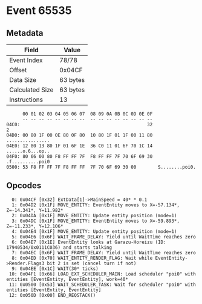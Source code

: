 # Event 65535

## Metadata

| Field           | Value    |
|-----------------|----------|
| Event Index     | 78/78    |
| Offset          | 0x04CF   |
| Data Size       | 63 bytes |
| Calculated Size | 63 bytes |
| Instructions    | 13       |

```
      00 01 02 03 04 05 06 07  08 09 0A 0B 0C 0D 0E 0F
      -- -- -- -- -- -- -- --  -- -- -- -- -- -- -- --
04C0:                                               32                 2
04D0: 00 80 1F 00 0E 80 0F 80  10 80 1F 01 1F 00 11 80  ................
04E0: 12 80 13 80 1F 01 6F 1E  36 C0 11 01 6F 70 1C 14  ......o.6...op..
04F0: 80 66 00 80 F8 FF FF 7F  F8 FF FF 7F 70 6F 69 30  .f..........poi0
0500: 53 F8 FF FF 7F F8 FF FF  7F 70 6F 69 30 00        S........poi0.  
```

## Opcodes

```
  0: 0x04CF [0x32] ExtData[1]->MainSpeed = 40* * 0.1
  1: 0x04D2 [0x1F] MOVE_ENTITY: EventEntity moves to X=-57.134*, Z=-14.341*, Y=11.982*
  2: 0x04DA [0x1F] MOVE_ENTITY: Update entity position (mode=1)
  3: 0x04DC [0x1F] MOVE_ENTITY: EventEntity moves to X=-59.893*, Z=-11.233*, Y=12.106*
  4: 0x04E4 [0x1F] MOVE_ENTITY: Update entity position (mode=1)
  5: 0x04E6 [0x6F] WAIT_FRAME_DELAY: Yield until WaitTime reaches zero
  6: 0x04E7 [0x1E] EventEntity looks at Garazu-Horeizu (ID: 17940534/0x0111C036) and starts talking
  7: 0x04EC [0x6F] WAIT_FRAME_DELAY: Yield until WaitTime reaches zero
  8: 0x04ED [0x70] WAIT_ENTITY_RENDER_FLAG: Wait while EventEntity->Render.Flags3 bit 2 is set (cancel turn if not)
  9: 0x04EE [0x1C] WAIT(30* ticks)
 10: 0x04F1 [0x66] LOAD_EXT_SCHEDULER_MAIN: Load scheduler "poi0" with entities [EventEntity, EventEntity], work=40*
 11: 0x0500 [0x53] WAIT_SCHEDULER_TASK: Wait for scheduler "poi0" with entities [EventEntity, EventEntity]
 12: 0x050D [0x00] END_REQSTACK()
```
